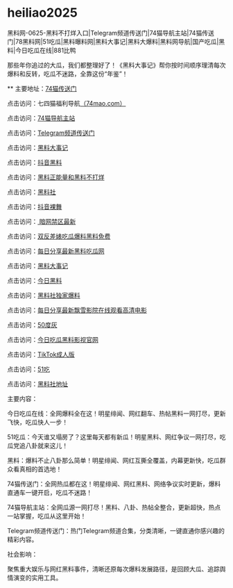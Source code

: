 # heiliao2025
黑料网-0625-黑料不打烊入口|Telegram频道传送门|74猫导航主站|74猫传送门|78黑料网|51吃瓜|黑料曝料网|黑料大事记|黑料大爆料|黑料网导航|国产吃瓜|黑料|今日吃瓜在线|881比鸭

那些年你追过的大瓜，我们都整理好了！《黑料大事记》帮你按时间顺序理清每次爆料和反转，吃瓜不迷路，全靠这份“年鉴”！

** 主要地址：<a href="https://74mao.com/">74猫传送门</a>

点击访问：七四猫福利导航<a href="https://74mao.com/">（74mao.com）</a>

点击访问：<a href="https://74mao.com/">74猫导航主站</a>

点击访问：<a href="https://74mao.com/">Telegram频道传送门</a>

点击访问：<a href="https://hl393.pages.dev/">黑料大事记</a>

点击访问：<a href="https://hl453.pages.dev/">抖音黑料</a>

点击访问：<a href="https://hl395.pages.dev/">黑料正能量和黑料不打烊</a>

点击访问：<a href="https://hl398.pages.dev/">黑料社</a>

点击访问：<a href="https://dy9-05.pages.dev/">抖音裸舞</a>

点击访问：<a href="https://pi20.pages.dev/"> 暗网禁区最新</a>

点击访问：<a href="https://hl413.pages.dev/">双反差婊吃瓜爆料黑料免费</a>

点击访问：<a href="https://hl412.pages.dev/">每日分享最新黑料吃瓜网</a>

点击访问：<a href="https://hl415.pages.dev/">黑料大事记</a>

点击访问：<a href="https://hl443.pages.dev/">今日黑料</a>

点击访问：<a href="https://hl417.pages.dev/">黑料社独家爆料</a>

点击访问：<a href="https://hl389.pages.dev/">每日分享最新飘雪影院在线观看高清电影</a>

点击访问：<a href="https://pi14.pages.dev/">50度灰</a>

点击访问：<a href="https://pi06-1.pages.dev/">今日吃瓜黑料影视官网</a>

点击访问：<a href="https://pi54.pages.dev/">TikTok成人版</a>

点击访问：<a href="https://pi21.pages.dev/">51吃</a>

点击访问：<a href="https://pi69-01.pages.dev/">黑料社地址</a>

主要内容：

今日吃瓜在线：全网爆料全在这！明星绯闻、网红翻车、热帖黑料一网打尽，更新飞快，吃瓜快人一步！

51吃瓜：今天谁又塌房了？这里每天都有新瓜！明星黑料、网红争议一网打尽，吃瓜党追八卦就来这儿！

黑料：爆料不止八卦那么简单！明星绯闻、网红互撕全覆盖，内幕更新快，吃瓜群众看真相的首选地！

74猫传送门：全网热瓜都在这！明星绯闻、网红黑料、网络争议实时更新，爆料直通车一键开启，吃瓜不迷路！

74猫导航主站：全网瓜源一网打尽！黑料、八卦、热帖全整合，更新超快，热点一站掌握，吃瓜从这里开始！

Telegram频道传送门：热门Telegram频道合集，分类清晰，一键直通你感兴趣的精彩内容。

社会影响：

聚焦重大娱乐与网红黑料事件，清晰还原每次爆料发展路径，是回顾大瓜、追踪舆情演变的实用工具。

<span style="display:none;">[Canonical link](https://github.com/kkk20250625/kkk10）</span>
